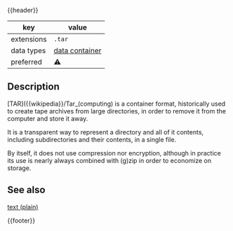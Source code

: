 {{header}}

key | value
--- | ---
extensions | `.tar`
data types | [data container](../dataTypes/data.md)
preferred | ⚠️

## Description

[TAR]({{wikipedia}}/Tar_(computing) is a container format,
historically used to create tape archives from large directories,
in order to remove it from the computer and store it away.

It is a transparent way to represent a directory and all of it contents,
including subdirectories and their contents, in a single file.

By itself, it does not use compression nor encryption, although in practice its
use is nearly always combined with (g)zip in order to economize on storage.


## See also

[text (plain)](../dataTypes/plainText.md)

{{footer}}

